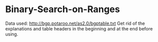 # Binary-Search-on-Ranges
Data used: 
http://bgp.potaroo.net/as2.0/bgptable.txt
Get rid of the explanations and table headers in the beginning and at the end before using.
